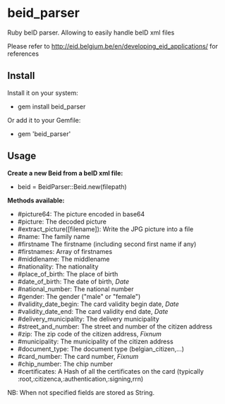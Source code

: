 beid_parser
===========
Ruby beID parser. Allowing to easily handle beID xml files

Please refer to http://eid.belgium.be/en/developing_eid_applications/ for references

Install
-------
Install it on your system:
  - gem install beid_parser

Or add it to your Gemfile:
  - gem 'beid_parser'

Usage
-----
**Create a new Beid from a beID xml file:**
  - beid = BeidParser::Beid.new(filepath) 

**Methods available:**
  - #picture64: The picture encoded in base64
  - #picture: The decoded picture
  - #extract_picture([filename]): Write the JPG picture into a file
  - #name: The family name
  - #firstname The firstname (including second first name if any)
  - #firstnames: Array of firstnames
  - #middlename: The middlename
  - #nationality: The nationality
  - #place_of_birth: The place of birth
  - #date_of_birth: The date of birth, *Date*
  - #national_number: The national number
  - #gender: The gender ("male" or "female")
  - #validity_date_begin: The card validity begin date, *Date*
  - #validity_date_end: The card validity end date, *Date*
  - #delivery_municipality: The delivery municipality
  - #street_and_number: The street and number of the citizen address
  - #zip: The zip code of the citizen address, *Fixnum*
  - #municipality: The municipality of the citizen address
  - #document_type: The document type (belgian_citizen,...)
  - #card_number: The card number, *Fixnum*
  - #chip_number: The chip number
  - #certificates: A Hash of all the certificates on the card (typically :root,:citizenca,:authentication,:signing,rrn)
  
NB: When not specified fields are stored as String.
